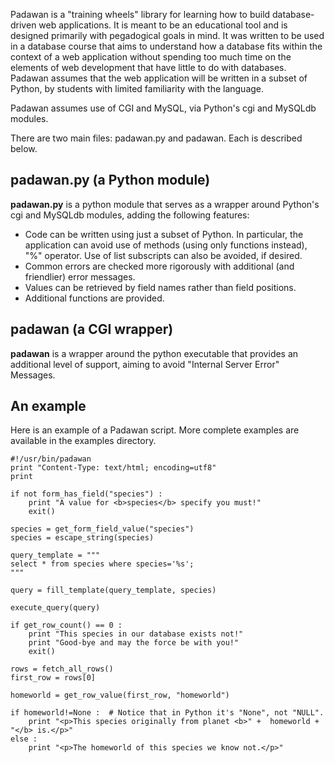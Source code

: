 
Padawan is a "training wheels" library for learning how to build database-driven
web applications. It is meant to be an educational tool and is designed
primarily with pegadogical goals in mind. It was written to be used in a database
course that aims to understand how a database fits within the context of a web
application without spending too much time on the elements of web development
that have little to do with databases. Padawan assumes that the web application
will be written in a subset of Python, by students with limited familiarity with
the language.

Padawan assumes use of CGI and MySQL, via Python's cgi and MySQLdb modules.

There are two main files: padawan.py and padawan. Each is described below.

## padawan.py (a Python module)

**padawan.py** is a python module that serves as a wrapper around Python's cgi
and MySQLdb modules, adding the following features:

* Code can be written using just a subset of Python. In particular,
  the application can avoid use of methods (using only functions instead),
  "%" operator. Use of list subscripts can also be avoided, if desired.
* Common errors are checked more rigorously with additional (and friendlier)
  error messages.
* Values can be retrieved by field names rather than field positions.
* Additional functions are provided.

## padawan (a CGI wrapper)

**padawan** is a wrapper around the python executable that provides an additional
level of support, aiming to avoid "Internal Server Error" Messages.

## An example

Here is an example of a Padawan script. More complete examples are available in
the examples directory.

    #!/usr/bin/padawan
    print "Content-Type: text/html; encoding=utf8"
    print

    if not form_has_field("species") :
        print "A value for <b>species</b> specify you must!"
        exit()
        
    species = get_form_field_value("species")
    species = escape_string(species)

    query_template = """
    select * from species where species='%s';
    """

    query = fill_template(query_template, species)

    execute_query(query)

    if get_row_count() == 0 :
        print "This species in our database exists not!"
        print "Good-bye and may the force be with you!"
        exit()

    rows = fetch_all_rows()
    first_row = rows[0]

    homeworld = get_row_value(first_row, "homeworld")

    if homeworld!=None :  # Notice that in Python it's "None", not "NULL".
        print "<p>This species originally from planet <b>" +  homeworld + "</b> is.</p>"
    else :
        print "<p>The homeworld of this species we know not.</p>"

